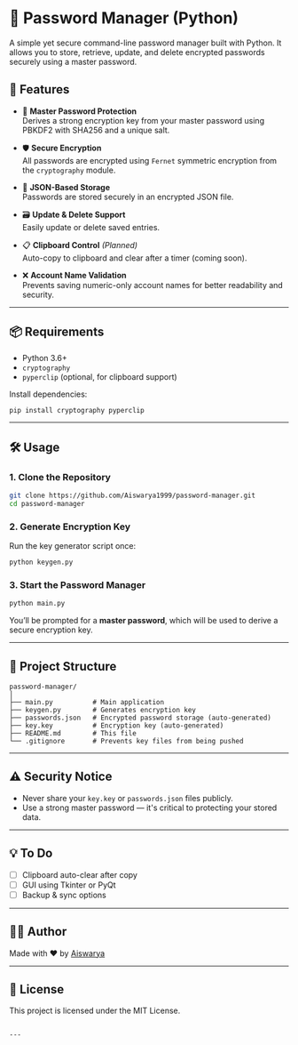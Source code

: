 
# 🔐 Password Manager (Python)

A simple yet secure command-line password manager built with Python. It allows you to store, retrieve, update, and delete encrypted passwords securely using a master password.

## 🚀 Features

- 🔑 **Master Password Protection**  
  Derives a strong encryption key from your master password using PBKDF2 with SHA256 and a unique salt.

- 🛡️ **Secure Encryption**  
  All passwords are encrypted using `Fernet` symmetric encryption from the `cryptography` module.

- 📂 **JSON-Based Storage**  
  Passwords are stored securely in an encrypted JSON file.

- 🗃️ **Update & Delete Support**  
  Easily update or delete saved entries.

- 📋 **Clipboard Control** *(Planned)*  
  Auto-copy to clipboard and clear after a timer (coming soon).

- ❌ **Account Name Validation**  
  Prevents saving numeric-only account names for better readability and security.

---

## 📦 Requirements

- Python 3.6+
- `cryptography`
- `pyperclip` (optional, for clipboard support)

Install dependencies:
```bash
pip install cryptography pyperclip
```

---

## 🛠️ Usage

### 1. Clone the Repository
```bash
git clone https://github.com/Aiswarya1999/password-manager.git
cd password-manager
```

### 2. Generate Encryption Key
Run the key generator script once:
```bash
python keygen.py
```

### 3. Start the Password Manager
```bash
python main.py
```

You’ll be prompted for a **master password**, which will be used to derive a secure encryption key.

---

## 📁 Project Structure

```
password-manager/
│
├── main.py          # Main application
├── keygen.py        # Generates encryption key
├── passwords.json   # Encrypted password storage (auto-generated)
├── key.key          # Encryption key (auto-generated)
├── README.md        # This file
└── .gitignore       # Prevents key files from being pushed
```

---

## ⚠️ Security Notice

- Never share your `key.key` or `passwords.json` files publicly.
- Use a strong master password — it's critical to protecting your stored data.

---

## 💡 To Do

- [ ] Clipboard auto-clear after copy
- [ ] GUI using Tkinter or PyQt
- [ ] Backup & sync options

---

## 🧑‍💻 Author

Made with ❤️ by [Aiswarya](https://github.com/Aiswarya1999)

---

## 📜 License

This project is licensed under the MIT License.
```

---
